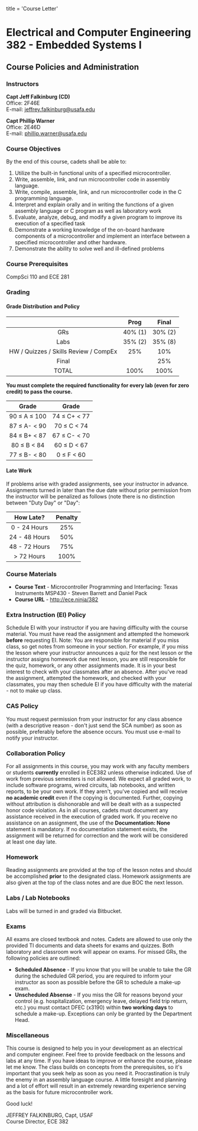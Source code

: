 title = 'Course Letter'

# Electrical and Computer Engineering 382 - Embedded Systems I

## Course Policies and Administration

### Instructors

**Capt Jeff Falkinburg (CD)**  
Office: 2F46E    
E-mail: jeffrey.falkinburg@usafa.edu  

**Capt Phillip Warner**  
Office: 2E46D  
E-mail: phillip.warner@usafa.edu  


### Course Objectives

By the end of this course, cadets shall be able to:

1.	Utilize the built-in functional units of a specified microcontroller.
2.	Write, assemble, link, and run microcontroller code in assembly language.
3.	Write, compile, assemble, link, and run microcontroller code in the C programming language.
4.	Interpret and explain orally and in writing the functions of a given assembly language or C program as well as laboratory work
5.	Evaluate, analyze, debug, and modify a given program to improve its execution of a specified task
6.	Demonstrate a working knowledge of the on-board hardware components of a microcontroller and implement an interface between a specified microcontroller and other hardware.
7.	Demonstrate the ability to solve well and ill-defined problems


### Course Prerequisites

CompSci 110 and ECE 281

### Grading

#### Grade Distribution and Policy

| | Prog | Final |
| :-: | :-: | :-: |
| GRs | 40% (1) | 30% (2) |
| Labs | 35% (2) | 35% (8) |
| HW / Quizzes / Skills Review / CompEx | 25% | 10% |
| Final | | 25% |
| TOTAL | 100% | 100% |

**You must complete the required functionality for every lab (even for zero credit) to pass the course.**

| Grade | Grade |
| :-: | :-: |
| 90 &le; A &le; 100 | 74 &le; C+ < 77 |
| 87 &le; A- < 90 | 70 &le; C < 74 |
| 84 &le; B+ < 87 | 67 &le; C- < 70 |
| 80 &le; B < 84 | 60 &le; D < 67 |
| 77 &le; B- < 80 | 0 &le; F < 60 |

#### Late Work

If problems arise with graded assignments, see your instructor in advance.  Assignments turned in later than the due date without prior permission from the instructor will be penalized as follows (note there is no distinction between "Duty Day" or "Day":

| How Late? | Penalty |
| :-: | :-: |
| 0 - 24 Hours | 25% |
| 24 - 48 Hours | 50% |
| 48 - 72 Hours | 75% |
| > 72 Hours | 100% |

### Course Materials

- **Course Text** - Microcontroller Programming and Interfacing: Texas Instruments MSP430 - Steven Barrett and Daniel Pack 
- **Course URL** - http://ece.ninja/382

### Extra Instruction (EI) Policy

Schedule EI with your instructor if you are having difficulty with the course material.  You must have read the assignment and attempted the homework **before** requesting EI.  Note: You are responsible for material if you miss class, so get notes from someone in your section.  For example, if you miss the lesson where your instructor announces a quiz for the next lesson or the instructor assigns homework due next lesson, you are still responsible for the quiz, homework, or any other assignments made.  It is in your best interest to check with your classmates after an absence.  After you've read the assignment, attempted the homework, and checked with your classmates, you may then schedule EI if you have difficulty with the material - not to make up class.

### CAS Policy

You must request permission from your instructor for any class absence (with a descriptive reason - don't just send the SCA number) as soon as possible, preferably before the absence occurs.  You must use e-mail to notify your instructor.

### Collaboration Policy

For all assignments in this course, you may work with any faculty members or students **currently** enrolled in ECE382 unless otherwise indicated.  Use of work from previous semesters is not allowed.  We expect all graded work, to include software programs, wired circuits, lab notebooks, and written reports, to be your own work.  If they aren't, you've copied and will receive **no academic credit** even if the copying is documented.  Further, copying without attribution is dishonorable and will be dealt with as a suspected honor code violation.  As in all courses, cadets must document any assistance received in the execution of graded work.  If you receive no assistance on an assignment, the use of the **Documentation: None** statement is mandatory.  If no documentation statement exists, the assignment will be returned for correction and the work will be considered at least one day late.

### Homework

Reading assignments are provided at the top of the lesson notes and should be accomplished **prior** to the designated class.  Homework assignments are also given at the top of the class notes and are due BOC the next lesson.

### Labs / Lab Notebooks

Labs will be turned in and graded via Bitbucket.  

### Exams

All exams are closed textbook and notes.  Cadets are allowed to use only the provided TI documents and data sheets for exams and quizzes.  Both laboratory and classroom work will appear on exams.  For missed GRs, the following policies are outlined:

- **Scheduled Absence** - If you know that you will be unable to take the GR during the scheduled GR period, you are required to inform your instructor as soon as possible before the GR to schedule a make-up exam.
- **Unscheduled Absense** - If you miss the GR for reasons beyond your control (e.g. hospitalization, emergency leave, delayed field trip return, etc.) you must contact DFEC (x3190) within **two working days** to schedule a make-up.  Exceptions can only be granted by the Department Head.

### Miscellaneous

This course is designed to help you in your development as an electrical and computer engineer.  Feel free to provide feedback on the lessons and labs at any time.  If you have ideas to improve or enhance the course, please let me know.  The class builds on concepts from the prerequisites, so it's important that you seek help as soon as you need it.  Procrastination is truly the enemy in an assembly language course.  A little foresight and planning and a lot of effort will result in an extremely rewarding experience serving as the basis for future microcontroller work.

Good luck!

JEFFREY FALKINBURG, Capt, USAF  
Course Director, ECE 382